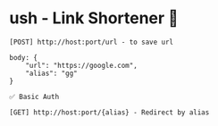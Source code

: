 # ush - Link Shortener 🔪

```
[POST] http://host:port/url - to save url

body: {
    "url": "https://google.com",
    "alias": "gg"
}

✅ Basic Auth
```

```
[GET] http://host:port/{alias} - Redirect by alias
```


